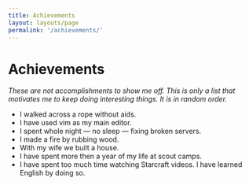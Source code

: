```yaml
---
title: Achievements
layout: layouts/page
permalink: '/achievements/'
---
```


# Achievements

_These are not accomplishments to show me off. This is only a list that motivates me to keep doing interesting things. It is in random order._

- I walked across a rope without aids.
- I have used vim as my main editor.
- I spent whole night &mdash; no sleep &mdash; fixing broken servers.
- I made a fire by rubbing wood.
- With my wife we built a house.
- I have spent more then a year of my life at scout camps.
- I have spent too much time watching Starcraft videos. I have learned English by doing so.
